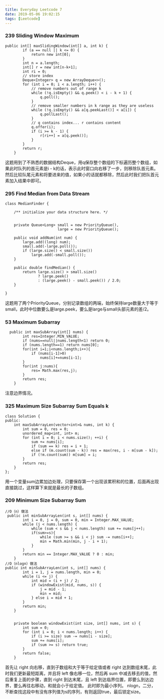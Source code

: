 ```yaml
---
title: Everyday Leetcode 7
date: 2019-05-06 19:02:15
tags: [Leetcode]
---
```

### 239	Sliding Window Maximum
```
public int[] maxSlidingWindow(int[] a, int k) {		
		if (a == null || k <= 0) {
			return new int[0];
		}
		int n = a.length;
		int[] r = new int[n-k+1];
		int ri = 0;
		// store index
		Deque<Integer> q = new ArrayDeque<>();
		for (int i = 0; i < a.length; i++) {
			// remove numbers out of range k
			while (!q.isEmpty() && q.peek() < i - k + 1) {
				q.poll();
			}
			// remove smaller numbers in k range as they are useless
			while (!q.isEmpty() && a[q.peekLast()] < a[i]) {
				q.pollLast();
			}
			// q contains index... r contains content
			q.offer(i);
			if (i >= k - 1) {
				r[ri++] = a[q.peek()];
			}
		}
		return r;
	}
```
这题用到了不熟悉的数据结构Deque，用q保存整个数组的下标遍历整个数组，如果此时队列的首元素是i - k的话，表示此时窗口向右移了一步，则移除队首元素。然后比较队尾元素和将要进来的值，如果小的话就都移除，然后此时我们把队首元素加入结果中即可。
<!-- more -->
### 295	Find Median from Data Stream
```
class MedianFinder {

    /** initialize your data structure here. */
   

    private Queue<Long> small = new PriorityQueue(),
                        large = new PriorityQueue();

    public void addNum(int num) {
        large.add((long) num);
        small.add(-large.poll());
        if (large.size() < small.size())
            large.add(-small.poll());
    }

    public double findMedian() {
        return large.size() > small.size()
               ? large.peek()
               : (large.peek() - small.peek()) / 2.0;
    }

}
```
这题用了两个PriorityQueue，分别记录数组的两端，始终保持large数量大于等于small，此时中位数要么是large.peek，要么是large与small头部元素的差/2。

### 53	Maximum Subarray
```
  public int maxSubArray(int[] nums) {
        int res=Integer.MIN_VALUE;
        if (nums==null||nums.length<1) return 0;
        if (nums.length==1) return nums[0];
        for(int i=1;i<nums.length;i++){
            if (nums[i-1]>0)
                nums[i]+=nums[i-1];
        }
        for(int j:nums){
            res= Math.max(res,j);
        }
        return res;
    }
```
注意边界情况。

### 325	Maximum Size Subarray Sum Equals k
```
class Solution {
public:
    int maxSubArrayLen(vector<int>& nums, int k) {
        int sum = 0, res = 0;
        unordered_map<int, int> m;
        for (int i = 0; i < nums.size(); ++i) {
            sum += nums[i];
            if (sum == k) res = i + 1;
            else if (m.count(sum - k)) res = max(res, i - m[sum - k]);
            if (!m.count(sum)) m[sum] = i;
        }
        return res;
    }
};
```
用一个变量sum边累加边处理，只要保存第一个出现该累积和的位置，后面再出现直接跳过，这样算下来就是最长的子数组。

### 209	Minimum Size Subarray Sum
```
//O（n）做法
 public int minSubArrayLen(int s, int[] nums) {
        int i = 0, j = 0, sum = 0, min = Integer.MAX_VALUE;
        while (j < nums.length) {
            while (sum < s && j < nums.length) sum += nums[j++];
            if(sum>=s){
                while (sum >= s && i < j) sum -= nums[i++];
                min = Math.min(min, j - i + 1);
            }
        }
        return min == Integer.MAX_VALUE ? 0 : min;
    }
//O（nlogn）做法
public int minSubArrayLen(int s, int[] nums) {
        int i = 1, j = nums.length, min = 0;
        while (i <= j) {
            int mid = (i + j) / 2;
            if (windowExist(mid, nums, s)) {
                j = mid - 1;
                min = mid;
            } else i = mid + 1;
        }
        return min;
    }


    private boolean windowExist(int size, int[] nums, int s) {
        int sum = 0;
        for (int i = 0; i < nums.length; i++) {
            if (i >= size) sum -= nums[i - size];
            sum += nums[i];
            if (sum >= s) return true;
        }
        return false;
    }
```
首先让 right 向右移，直到子数组和大于等于给定值或者 right 达到数组末尾，此时我们更新最短距离，并且将 left 像右移一位，然后再 sum 中减去移去的值，然后重复上面的步骤，直到 right 到达末尾，且 left 到达临界位置，即要么到达边界，要么再往右移动，和就会小于给定值。 此时即为最小序列。
nlogn，二分，不断查找这段中有没有序列值为s的序列，有则返回true，最后锁定size。